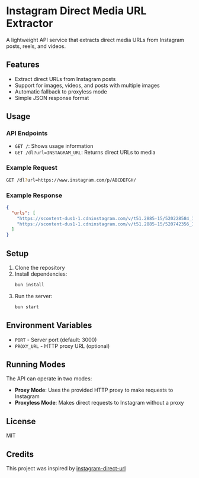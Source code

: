 # Instagram Direct Media URL Extractor

A lightweight API service that extracts direct media URLs from Instagram posts, reels, and videos.

## Features

- Extract direct URLs from Instagram posts
- Support for images, videos, and posts with multiple images
- Automatic fallback to proxyless mode
- Simple JSON response format

## Usage

### API Endpoints

- `GET /`: Shows usage information
- `GET /dl?url=INSTAGRAM_URL`: Returns direct URLs to media

### Example Request

```sh
GET /dl?url=https://www.instagram.com/p/ABCDEFGH/
```

### Example Response

```json
{
  "urls": [
    "https://scontent-dus1-1.cdninstagram.com/v/t51.2885-15/520228584_18520721344034594_n.jpg?...",
    "https://scontent-dus1-1.cdninstagram.com/v/t51.2885-15/520742356_18520721368034594_n.jpg?..."
  ]
}
```

## Setup

1. Clone the repository
2. Install dependencies:
   ```sh
   bun install
   ```
3. Run the server:
   ```sh
   bun start
   ```

## Environment Variables

- `PORT` - Server port (default: 3000)
- `PROXY_URL` - HTTP proxy URL (optional)

## Running Modes

The API can operate in two modes:

- **Proxy Mode**: Uses the provided HTTP proxy to make requests to Instagram
- **Proxyless Mode**: Makes direct requests to Instagram without a proxy

## License

MIT

## Credits

This project was inspired by [instagram-direct-url](https://github.com/victorsouzaleal/instagram-direct-url)
